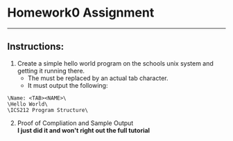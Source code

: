 # Homework0 Assignment
---

## Instructions:
1. Create a simple hello world program on the schools unix system and getting it running there.
   - The <TAB> must be replaced by an actual tab character. 
   - It must output the following: 
```
\Name: <TAB><NAME>\
\Hello World\
\ICS212 Program Structure\
```   
2. Proof of Compliation and Sample Output    
**I just did it and won't right out the full tutorial**
